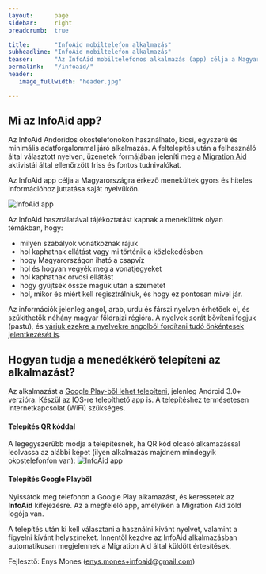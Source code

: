 ```yaml
---
layout:      page
sidebar:     right
breadcrumb:  true

title:       "InfoAid mobiltelefon alkalmazás"
subheadline: "InfoAid mobiltelefon alkalmazás"
teaser:      "Az InfoAid mobiltelefonos alkalmazás (app) célja a Magyarországra érkező menekültek gyors és hiteles információhoz juttatása saját nyelvükön."
permalink:   "/infoaid/"
header:
   image_fullwidth: "header.jpg"

---
```

## Mi az InfoAid app?
Az InfoAid Andoridos okostelefonokon használható, kicsi, egyszerű és minimális adatforgalommal járó alkalmazás. A feltelepítés után a felhasználó által választott nyelven, üzenetek formájában jeleníti meg a [Migration Aid](http://bit.ly/migaidhu) aktivistái által ellenőrzött friss és fontos tudnivalókat.

Az InfoAid app célja a Magyarországra érkező menekültek gyors és hiteles információhoz juttatása saját nyelvükön. 

![InfoAid app]({{site.urlimg}}/infoaid_app.png)

Az InfoAid használatával tájékoztatást kapnak a menekültek olyan témákban, hogy:
- milyen szabályok vonatkoznak rájuk
- hol kaphatnak ellátást vagy mi történik a közlekedésben
- hogy Magyarországon iható a csapvíz
- hol és hogyan vegyék meg a vonatjegyeket
- hol kaphatnak orvosi ellátást
- hogy gyűjtsék össze maguk után a szemetet
- hol, mikor és miért kell regisztrálniuk, és hogy ez pontosan mivel jár.

Az információk jelenleg angol, arab, urdu és fárszi nyelven érhetőek el, és szűkíthetők néhány magyar földrajzi régióra. A nyelvek sorát bővíteni fogjuk (pastu), és [várjuk ezekre a nyelvekre angolból fordítani tudó önkéntesek jelentkezését is](http://bit.ly/1KdUVrn).

## Hogyan tudja a menedékkérő telepíteni az alkalmazást? 

Az alkalmazást a [Google Play-ből lehet telepíteni](http://bit.ly/infoaid), jelenleg Android 3.0+ verzióra. Készül az IOS-re telepíthető app is. A telepítéshez termésetesen internetkapcsolat (WiFi) szükséges. 

#### Telepítés QR kóddal
A legegyszerűbb módja a telepítésnek, ha QR kód olcasó alkamazással leolvassa az alábbi képet (ilyen alkalmazás majdnem mindegyik okostelefonfon van):
![InfoAid app]({{site.urlimg}}/infoaid_app_QRcode.png)

#### Telepítés Google Playből
Nyissátok meg telefonon a Google Play alkamazást, és keressetek az **InfoAid** kifejezésre. Az a megfelelő app, amelyiken a Migration Aid zöld logója van. 

A telepítés után ki kell választani a használni kívánt nyelvet, valamint a figyelni kívánt helyszíneket. Innentől kezdve az InfoAid alkalmazásban automatikusan megjelennek a Migration Aid által küldött értesítések.

Fejlesztő: Enys Mones (enys.mones+infoaid@gmail.com)
